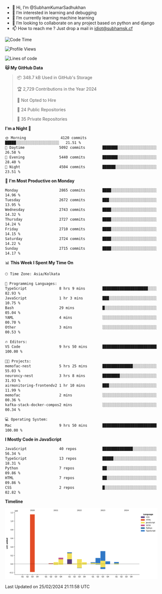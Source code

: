 - 👋 Hi, I’m @SubhamKumarSadhukhan
- 👀 I’m interested in learning and debugging
- 🌱 I’m currently learning machine learning
- 💞️ I’m looking to collaborate on any project based on python and django
- 📫 How to reach me ?
      Just drop a mail in idiot@subhamsk.cf

<!---
SubhamKumarSadhukhan/SubhamKumarSadhukhan is a ✨ special ✨ repository because its `README.md` (this file) appears on your GitHub profile.
You can click the Preview link to take a look at your changes.
--->


<!--START_SECTION:waka-->
![Code Time](http://img.shields.io/badge/Code%20Time-1%2C958%20hrs%2013%20mins-blue)

![Profile Views](http://img.shields.io/badge/Profile%20Views-0-blue)

![Lines of code](https://img.shields.io/badge/From%20Hello%20World%20I%27ve%20Written-2.4%20million%20lines%20of%20code-blue)

**🐱 My GitHub Data** 

> 📦 348.7 kB Used in GitHub's Storage 
 > 
> 🏆 2,729 Contributions in the Year 2024
 > 
> 🚫 Not Opted to Hire
 > 
> 📜 24 Public Repositories 
 > 
> 🔑 35 Private Repositories 
 > 
**I'm a Night 🦉** 

```text
🌞 Morning                4120 commits        █████░░░░░░░░░░░░░░░░░░░░   21.51 % 
🌆 Daytime                5092 commits        ███████░░░░░░░░░░░░░░░░░░   26.58 % 
🌃 Evening                5440 commits        ███████░░░░░░░░░░░░░░░░░░   28.40 % 
🌙 Night                  4504 commits        ██████░░░░░░░░░░░░░░░░░░░   23.51 % 
```
📅 **I'm Most Productive on Monday** 

```text
Monday                   2865 commits        ████░░░░░░░░░░░░░░░░░░░░░   14.96 % 
Tuesday                  2672 commits        ███░░░░░░░░░░░░░░░░░░░░░░   13.95 % 
Wednesday                2743 commits        ████░░░░░░░░░░░░░░░░░░░░░   14.32 % 
Thursday                 2727 commits        ████░░░░░░░░░░░░░░░░░░░░░   14.24 % 
Friday                   2710 commits        ████░░░░░░░░░░░░░░░░░░░░░   14.15 % 
Saturday                 2724 commits        ████░░░░░░░░░░░░░░░░░░░░░   14.22 % 
Sunday                   2715 commits        ████░░░░░░░░░░░░░░░░░░░░░   14.17 % 
```


📊 **This Week I Spent My Time On** 

```text
🕑︎ Time Zone: Asia/Kolkata

💬 Programming Languages: 
TypeScript               8 hrs 9 mins        █████████████████████░░░░   82.93 % 
JavaScript               1 hr 3 mins         ███░░░░░░░░░░░░░░░░░░░░░░   10.75 % 
Bash                     29 mins             █░░░░░░░░░░░░░░░░░░░░░░░░   05.04 % 
YAML                     4 mins              ░░░░░░░░░░░░░░░░░░░░░░░░░   00.70 % 
Other                    3 mins              ░░░░░░░░░░░░░░░░░░░░░░░░░   00.53 % 

🔥 Editors: 
VS Code                  9 hrs 50 mins       █████████████████████████   100.00 % 

🐱‍💻 Projects: 
memofac-nest             5 hrs 25 mins       ██████████████░░░░░░░░░░░   55.03 % 
neuroncy-nest            3 hrs 8 mins        ████████░░░░░░░░░░░░░░░░░   31.93 % 
airmonitoring-frontendv2 1 hr 10 mins        ███░░░░░░░░░░░░░░░░░░░░░░   11.99 % 
memofac                  2 mins              ░░░░░░░░░░░░░░░░░░░░░░░░░   00.36 % 
kafka-stack-docker-compos2 mins              ░░░░░░░░░░░░░░░░░░░░░░░░░   00.34 % 

💻 Operating System: 
Mac                      9 hrs 50 mins       █████████████████████████   100.00 % 
```

**I Mostly Code in JavaScript** 

```text
JavaScript               40 repos            ██████████████░░░░░░░░░░░   56.34 % 
TypeScript               13 repos            █████░░░░░░░░░░░░░░░░░░░░   18.31 % 
Python                   7 repos             ██░░░░░░░░░░░░░░░░░░░░░░░   09.86 % 
HTML                     7 repos             ██░░░░░░░░░░░░░░░░░░░░░░░   09.86 % 
CSS                      2 repos             █░░░░░░░░░░░░░░░░░░░░░░░░   02.82 % 
```



**Timeline**

![Lines of Code chart](https://raw.githubusercontent.com/SubhamKumarSadhukhan/SubhamKumarSadhukhan/main/assets/bar_graph.png)


 Last Updated on 25/02/2024 21:11:58 UTC
<!--END_SECTION:waka-->

